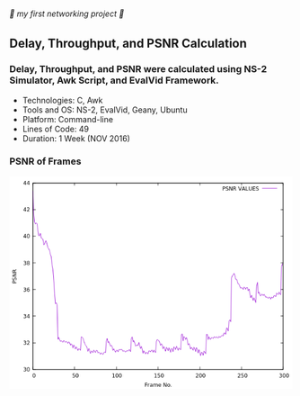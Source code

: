 ###### :rocket: my first networking project :rocket:
## Delay, Throughput, and PSNR Calculation
### Delay, Throughput, and PSNR were calculated using NS-2 Simulator, Awk Script, and EvalVid Framework.

*  Technologies: C, Awk
*  Tools and OS: NS-2, EvalVid, Geany, Ubuntu
*  Platform: Command-line
*  Lines of Code: 49
*  Duration: 1 Week (NOV 2016)

### PSNR of Frames

![psnr](psnr.png)

